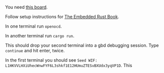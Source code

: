 You need [this board](https://rust-embedded.github.io/book/intro/hardware.html).

Follow setup instructions for [The Embedded Rust Book](https://rust-embedded.github.io/book/intro/install.html).

In one terminal run `openocd`.

In another terminal run `cargo run`.

This should drop your second terminal into a gbd debugging session. Type `continue` and hit enter, twice.

In the first terminal you should see `Seed WIF: L1HKVVLHXiUhecWnwFYF6L3shkf1E12HUmuZTESvBXUdx3yqVP1D`. This 